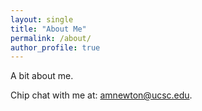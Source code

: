 ```yaml
---
layout: single
title: "About Me"
permalink: /about/
author_profile: true
---
```


A bit about me.

Chip chat with me at: [amnewton@ucsc.edu](mailto:amnewton@ucsc.edu).
